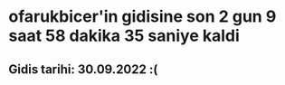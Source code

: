 # ofarukbicer'in gidisine son 2 gun 9 saat 58 dakika 35 saniye kaldi

## Gidis tarihi: 30.09.2022 :(